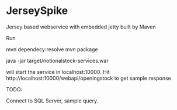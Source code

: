 JerseySpike
===========

Jersey based webservice with embedded jetty built by Maven

Run

mvn dependecy:resolve
mvn package

java -jar target/notionalstock-services.war

will start the service in localhost:10000.
Hit http://localhost:10000/webapi/openingstock to get sample response

TODO:

Connect to SQL Server, sample query.